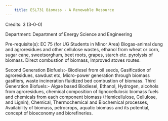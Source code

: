 ```yaml
---
    title: ESL731 Biomass - A Renewable Resource
---
```

Credits: 3 (3-0-0)

Department: Department of Energy Science and Engineering

Pre-requisite(s): EC 75 (for UG Students in Minor Area) Biogas-animal dung and agroresidues and other cellulose wastes, ethanol from wheat or corn, sugar cane, sweetsorghum, beet roots, grapes, starch etc. pyrolysis of biomass. Direct combustion of biomass, Improved stoves routes.

Second Generation Biofuels:- Biodiesel from oil seeds, Gasification of agroresidues, sawdust etc, Micro-power generation through biomass gasifiers, waste incineration fluidized bed combustion of biomass. Third Generation Biofuels:- Algae based Biodiesel, Ethanol, Hydrogen, alcohols from agroresidues, chemical composition of lignocellulosic biomass fuels and chemicals from each component biomass (Hemicellulose, Cellulose, and Lignin), Chemical, Thermochemical and Biochemical processes, Availability of biomass, petrocrops, aquatic biomass and its potential, concept of bioeconomy and biorefineries.